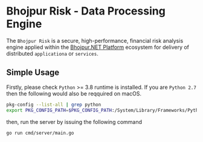# Bhojpur Risk - Data Processing Engine

The `Bhojpur Risk` is a secure, high-performance, financial risk analysis engine applied
within the [Bhojpur.NET Platform](https://github.com/bhojpur/platform/) ecosystem for
delivery of distributed `applicationa` or `services`.

## Simple Usage

Firstly, please check `Python` >= 3.8 runtime is installed. If you are `Python 2.7` then
the following would also be reqquired on macOS.

```bash
pkg-config --list-all | grep python
export PKG_CONFIG_PATH=$PKG_CONFIG_PATH:/System/Library/Frameworks/Python.framework/Versions/2.7/lib/pkgconfig
```

then, run the server by issuing the following command

```bash
go run cmd/server/main.go
```
